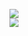 [![](https://img.shields.io/badge/Made%20With-Github%20Spray-lightgrey.svg?style=for-the-badge&logo=github)](https://github.com/Annihil/github-spray#6609)  
[![](https://i.imgur.com/2DrTn0Z.gif)](https://github.com/Annihil/github-spray)